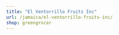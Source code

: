 ```yaml
---
title: "El Ventorrillo Fruits Inc"
url: /jamaica/el-ventorrillo-fruits-inc/
shop: greengrocer
---
```

